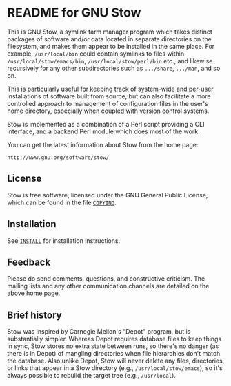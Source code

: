 README for GNU Stow
===================

This is GNU Stow, a symlink farm manager program which takes distinct
packages of software and/or data located in separate directories on
the filesystem, and makes them appear to be installed in the same
place.  For example, `/usr/local/bin` could contain symlinks to files
within `/usr/local/stow/emacs/bin`, `/usr/local/stow/perl/bin` etc., and
likewise recursively for any other subdirectories such as `.../share`,
`.../man`, and so on.

This is particularly useful for keeping track of system-wide and
per-user installations of software built from source, but can also
facilitate a more controlled approach to management of configuration
files in the user's home directory, especially when coupled with
version control systems.

Stow is implemented as a combination of a Perl script providing a CLI
interface, and a backend Perl module which does most of the work.

You can get the latest information about Stow from the home page:

    http://www.gnu.org/software/stow/

License
-------

Stow is free software, licensed under the GNU General Public License,
which can be found in the file [`COPYING`](COPYING).

Installation
------------

See [`INSTALL`](INSTALL) for installation instructions.

Feedback
--------

Please do send comments, questions, and constructive criticism.  The
mailing lists and any other communication channels are detailed on the
above home page.

Brief history
-------------

Stow was inspired by Carnegie Mellon's "Depot" program, but is
substantially simpler.  Whereas Depot requires database files to keep
things in sync, Stow stores no extra state between runs, so there's no
danger (as there is in Depot) of mangling directories when file
hierarchies don't match the database.  Also unlike Depot, Stow will
never delete any files, directories, or links that appear in a Stow
directory (e.g., `/usr/local/stow/emacs`), so it's always possible to
rebuild the target tree (e.g., `/usr/local`).
